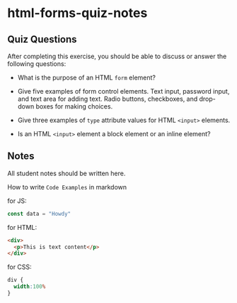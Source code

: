 # html-forms-quiz-notes

## Quiz Questions

After completing this exercise, you should be able to discuss or answer the following questions:

- What is the purpose of an HTML `form` element?


- Give five examples of form control elements.
  Text input, password input, and text area for adding text.
  Radio buttons, checkboxes, and drop-down boxes for making choices.

- Give three examples of `type` attribute values for HTML `<input>` elements.


- Is an HTML `<input>` element a block element or an inline element?


## Notes

All student notes should be written here.


How to write `Code Examples` in markdown

for JS:
```javascript
const data = "Howdy"
```

for HTML:
```html
<div>
  <p>This is text content</p>
</div>
```

for CSS:
```css
div {
  width:100%
}
```
